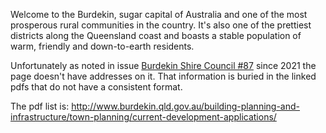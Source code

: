 Welcome to the Burdekin, sugar capital of Australia and one of the most prosperous rural communities in the country.
It's also one of the prettiest districts along the Queensland coast and boasts a stable population of warm, 
friendly and down-to-earth residents.

Unfortunately as noted in issue [Burdekin Shire Council #87](https://github.com/planningalerts-scrapers/issues/issues/87)
since 2021 the page doesn't have addresses on it.
That information is buried in the linked pdfs that do not have a consistent format. 

The pdf list is: http://www.burdekin.qld.gov.au/building-planning-and-infrastructure/town-planning/current-development-applications/

